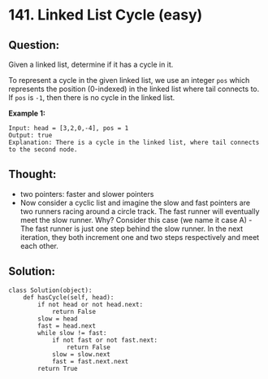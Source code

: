 # 141. Linked List Cycle \(easy\)

## Question:

Given a linked list, determine if it has a cycle in it.

To represent a cycle in the given linked list, we use an integer `pos` which represents the position \(0-indexed\) in the linked list where tail connects to. If `pos` is `-1`, then there is no cycle in the linked list.

**Example 1:**

```text
Input: head = [3,2,0,-4], pos = 1
Output: true
Explanation: There is a cycle in the linked list, where tail connects to the second node.
```

## Thought:

* two pointers: faster and slower pointers
* Now consider a cyclic list and imagine the slow and fast pointers are two runners racing around a circle track. The fast runner will eventually meet the slow runner. Why? Consider this case \(we name it case A\) - The fast runner is just one step behind the slow runner. In the next iteration, they both increment one and two steps respectively and meet each other.

## Solution:

```text
class Solution(object):
    def hasCycle(self, head):
        if not head or not head.next:
            return False
        slow = head
        fast = head.next
        while slow != fast:
            if not fast or not fast.next:
                return False
            slow = slow.next
            fast = fast.next.next
        return True
```

